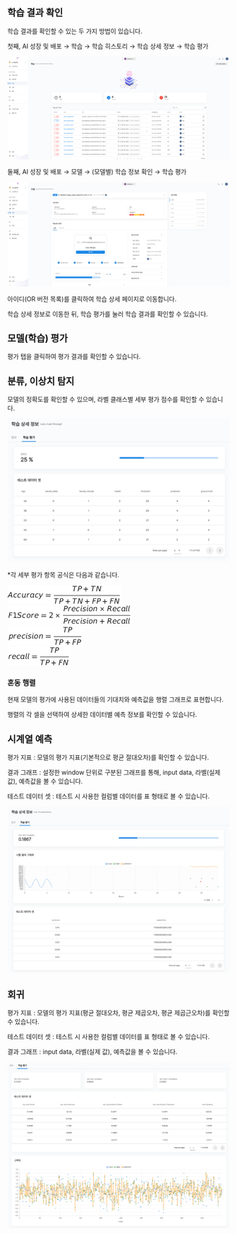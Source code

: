   

  

학습 결과 확인
--------
학습 결과를 확인할 수 있는 두 가지 방법이 있습니다. 

첫째, AI 성장 및 배포 → 학습 → 학습 히스토리 → 학습 상세 정보 → 학습 평가



![img1](https://raw.githubusercontent.com/vazilcompany/vridge-docs/main/img/ai_modeling/image_type/training_result/training_result_move_training_history.png)  



둘째, AI 성장 및 배포 → 모델 → (모델별) 학습 정보 확인 → 학습 평가



![img1](https://raw.githubusercontent.com/vazilcompany/vridge-docs/main/img/ai_modeling/image_type/training_result/training_result_move_model.png)  



아이디(OR 버전 목록)를 클릭하여 학습 상세 페이지로 이동합니다.

학습 상세 정보로 이동한 뒤, 학습 평가를 눌러 학습 결과를 확인할 수 있습니다. 


  

모델(학습) 평가
-----

평가 탭을 클릭하여 평가 결과를 확인할 수 있습니다.

  
## 분류, 이상치 탐지

모델의 정확도를 확인할 수 있으며, 라벨 클래스별 세부 평가 점수를 확인할 수 있습니다.



![img1](https://raw.githubusercontent.com/vazilcompany/vridge-docs/main/img/ai_modeling/csv_type/training_result/training_result_classification.png)  

  

\*각 세부 평가 항목 공식은 다음과 같습니다.

![img1](https://raw.githubusercontent.com/vazilcompany/vridge-docs/main/img/ai_modeling/image_type/training_result_05.png)  
![img1](https://raw.githubusercontent.com/vazilcompany/vridge-docs/main/img/ai_modeling/image_type/training_result_06.png)  
![img1](https://raw.githubusercontent.com/vazilcompany/vridge-docs/main/img/ai_modeling/image_type/training_result_07.png)  
![img1](https://raw.githubusercontent.com/vazilcompany/vridge-docs/main/img/ai_modeling/image_type/training_result_08.png)  

  

  

### 혼동 행렬


현재 모델의 평가에 사용된 데이터들의 기대치와 예측값을 행렬 그래프로 표현합니다.

행렬의 각 셀을 선택하여 상세한 데이터별 예측 정보를 확인할 수 있습니다.




## 시계열 예측 

평가 지표 : 모델의 평가 지표(기본적으로 평균 절대오차)를 확인할 수 있습니다. 

결과 그래프 : 설정한 window 단위로 구분된 그래프를 통해, input data, 라벨(실제 값), 예측값을 볼 수 있습니다.  

테스트 데이터 셋 : 테스트 시 사용한 컬럼별 데이터를 표 형태로 볼 수 있습니다.



![img1](https://raw.githubusercontent.com/vazilcompany/vridge-docs/main/img/ai_modeling/csv_type/training_result/training_result_forecasting2.png)  





## 회귀

평가 지표 : 모델의 평가 지표(평균 절대오차, 평균 제곱오차, 평균 제곱근오차)를 확인할 수 있습니다. 

테스트 데이터 셋 : 테스트 시 사용한 컬럼별 데이터를 표 형태로 볼 수 있습니다.

결과 그래프 : input data, 라벨(실제 값), 예측값을 볼 수 있습니다.  



![img1](https://raw.githubusercontent.com/vazilcompany/vridge-docs/main/img/ai_modeling/csv_type/training_result/training_result_regression.png)  










